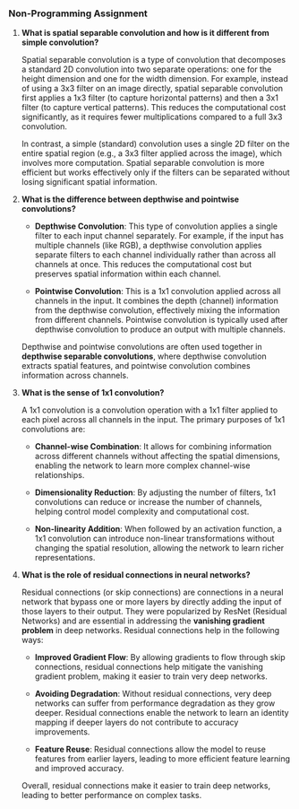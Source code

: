 ### Non-Programming Assignment

1. **What is spatial separable convolution and how is it different from simple convolution?**

   Spatial separable convolution is a type of convolution that decomposes a standard 2D convolution into two separate operations: one for the height dimension and one for the width dimension. For example, instead of using a 3x3 filter on an image directly, spatial separable convolution first applies a 1x3 filter (to capture horizontal patterns) and then a 3x1 filter (to capture vertical patterns). This reduces the computational cost significantly, as it requires fewer multiplications compared to a full 3x3 convolution.
   
   In contrast, a simple (standard) convolution uses a single 2D filter on the entire spatial region (e.g., a 3x3 filter applied across the image), which involves more computation. Spatial separable convolution is more efficient but works effectively only if the filters can be separated without losing significant spatial information.

2. **What is the difference between depthwise and pointwise convolutions?**

   - **Depthwise Convolution**: This type of convolution applies a single filter to each input channel separately. For example, if the input has multiple channels (like RGB), a depthwise convolution applies separate filters to each channel individually rather than across all channels at once. This reduces the computational cost but preserves spatial information within each channel.
   
   - **Pointwise Convolution**: This is a 1x1 convolution applied across all channels in the input. It combines the depth (channel) information from the depthwise convolution, effectively mixing the information from different channels. Pointwise convolution is typically used after depthwise convolution to produce an output with multiple channels.
   
   Depthwise and pointwise convolutions are often used together in **depthwise separable convolutions**, where depthwise convolution extracts spatial features, and pointwise convolution combines information across channels.

3. **What is the sense of 1x1 convolution?**

   A 1x1 convolution is a convolution operation with a 1x1 filter applied to each pixel across all channels in the input. The primary purposes of 1x1 convolutions are:
   
   - **Channel-wise Combination**: It allows for combining information across different channels without affecting the spatial dimensions, enabling the network to learn more complex channel-wise relationships.
   
   - **Dimensionality Reduction**: By adjusting the number of filters, 1x1 convolutions can reduce or increase the number of channels, helping control model complexity and computational cost.
   
   - **Non-linearity Addition**: When followed by an activation function, a 1x1 convolution can introduce non-linear transformations without changing the spatial resolution, allowing the network to learn richer representations.

4. **What is the role of residual connections in neural networks?**

   Residual connections (or skip connections) are connections in a neural network that bypass one or more layers by directly adding the input of those layers to their output. They were popularized by ResNet (Residual Networks) and are essential in addressing the **vanishing gradient problem** in deep networks. Residual connections help in the following ways:
   
   - **Improved Gradient Flow**: By allowing gradients to flow through skip connections, residual connections help mitigate the vanishing gradient problem, making it easier to train very deep networks.
   
   - **Avoiding Degradation**: Without residual connections, very deep networks can suffer from performance degradation as they grow deeper. Residual connections enable the network to learn an identity mapping if deeper layers do not contribute to accuracy improvements.
   
   - **Feature Reuse**: Residual connections allow the model to reuse features from earlier layers, leading to more efficient feature learning and improved accuracy.
   
   Overall, residual connections make it easier to train deep networks, leading to better performance on complex tasks.
